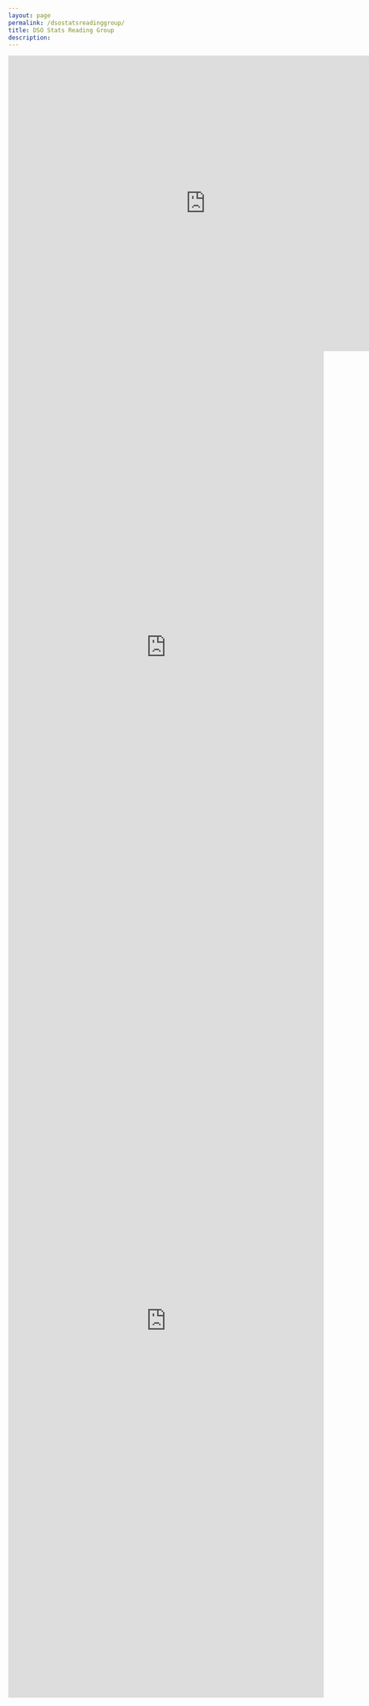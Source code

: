 ```yaml
---
layout: page
permalink: /dsostatsreadinggroup/
title: DSO Stats Reading Group
description:
---
```


<iframe src="https://calendar.google.com/calendar/embed?src=fva1a7ph3a7894ldas3rtrm2p8%40group.calendar.google.com&ctz=America%2FLos_Angeles" style="border: 0" width="800" height="600" frameborder="0" scrolling="no"></iframe>



<iframe src="https://docs.google.com/forms/d/e/1FAIpQLSeT5JUAjK_cUmUC1TnTI8jbSQ2y7Mmkg04VZV65PjKuxr03tg/viewform?embedded=true" width="640" height="1202" frameborder="0" marginheight="0" marginwidth="0">Loading…</iframe>

<iframe src="https://docs.google.com/forms/d/e/1FAIpQLSdl3s6XqeEpSdojbtFA7cJguEus98VSS8_OsYBkytK6DT4eTg/viewform?embedded=true" width="640" height="1531" frameborder="0" marginheight="0" marginwidth="0">Loading…</iframe>